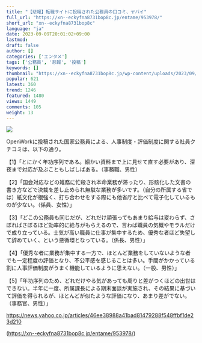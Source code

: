```yaml
---
title: "【悲報】転職サイトに投稿された公務員の口コミ、ヤバイ"
full_url: "https://xn--eckyfna8731bop8c.jp/entame/953978/"
short_url: "xn--eckyfna8731bop8c"
language: "ja"
date: 2023-09-09T20:01:02+09:00
lastmod: 
draft: false
author: []
categories: ['エンタメ']
tags: ['公務員', '悲報', '投稿']
keywords: []
thumbnail: "https://xn--eckyfna8731bop8c.jp/wp-content/uploads/2023/09/23619c60-s.jpg"
popular: 621
latest: 360
trend: 1246
featured: 1480
views: 1449
comments: 105
weight: 13
---
```


![](https://xn--eckyfna8731bop8c.jp/wp-content/uploads/2023/09/23619c60-s.jpg)

<span><p> OpenWorkに投稿された国家公務員による、人事制度・評価制度に関する社員クチコミは、以下の通り。 </p><p> 【1】「とにかく年功序列である。細かい資料まで上に見せて直す必要があり、深夜まで対応が及ぶこともしばしばある。（事務職、男性） </p><p> 【2】「国会対応などの雑務に忙殺され本命業務が滞ったり、形骸化した文書の書き方などで決裁を差し止められ無駄な業務が多いです。（自分の所属する省では）紙文化が根強く、打ち合わせをする際にも他省庁と比べて電子化しているものが少ない。（係員、女性）」 </p><p> 【3】「どこの公務員も同じだが、どれだけ頑張ってもあまり給与は変わらず、さぼればさぼるほど効率的に給与がもらえるので、言わば職員の気概やモラルだけで成り立っている。士気が高い職員に仕事が集中するため、優秀な者ほど失望して辞めていく、という悪循環となっている。（係長、男性）」</p><p>【4】「優秀な者に業務が集中する一方で、ほとんど業務をしていないような者でも一定程度の評価となり、不公平感を感じることは多い。手間がかかっている割に人事評価制度がうまく機能しているように思えない。（一般、男性）」 </p><p> 【5】「年功序列のため、どれだけやる気があっても周りと差がつくほどの出世はできない。半年に一度、所属課長による期末面談が実施され、その結果に基づいて評価を得られるが、ほとんどが似たような評価になり、あまり差がでない。（事務官、男性）」 </p><p> <a rel='nofollow noopener external' target='_blank' href='https://news.yahoo.co.jp/articles/46ee38988a41bad81479288f548ffbf1de23d210'>https://news.yahoo.co.jp/articles/46ee38988a41bad81479288f548ffbf1de23d210</a> </p></span>

(https://xn--eckyfna8731bop8c.jp/entame/953978/)
